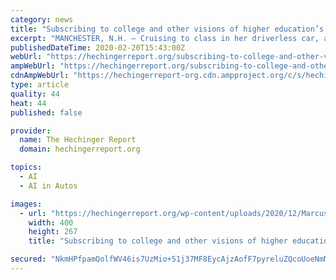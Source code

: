 ```yaml
---
category: news
title: "Subscribing to college and other visions of higher education’s future"
excerpt: "MANCHESTER, N.H. — Cruising to class in her driverless car, a student crams from notes projected on the inside ... using everything from blockchain networks to computer simulations to artificial intelligence, or AI. Theirs is not a future of falling enrollment, financial challenges and closing campuses. It’s a brighter world in which ..."
publishedDateTime: 2020-02-20T15:43:00Z
webUrl: "https://hechingerreport.org/subscribing-to-college-and-other-visions-of-higher-educations-future/"
ampWebUrl: "https://hechingerreport.org/subscribing-to-college-and-other-visions-of-higher-educations-future/amp/"
cdnAmpWebUrl: "https://hechingerreport-org.cdn.ampproject.org/c/s/hechingerreport.org/subscribing-to-college-and-other-visions-of-higher-educations-future/amp/"
type: article
quality: 44
heat: 44
published: false

provider:
  name: The Hechinger Report
  domain: hechingerreport.org

topics:
  - AI
  - AI in Autos

images:
  - url: "https://hechingerreport.org/wp-content/uploads/2020/12/Marcus_higheredinnovation_NYT-400x267.png"
    width: 400
    height: 267
    title: "Subscribing to college and other visions of higher education’s future"

secured: "NkmHPfpamQolfWV46is7UzMio+51j37MF8EycAjzAofF7pyreluZQcoUoeNmMpSBR/2kXXBhSr0Fl0Wx8TVqWSPwMFfXdHst28BOCIcSDXZgOxzzE9yloPL3jXEKawS1GQxqVObRsCMubiW6hDd5d6szuRZsA5RkfnAnjH88Ys0CW3YjmkEd+YX742KQsW1jcL2U5z/9+SWuMVFYqpasbegHfRSJG2VjZ67vvyjzkkYyeYP6YL/wvqSZLTQwt0liXQ9MsOH95xyNBAZaA9KiDCZ2VLRwZT6x9FE7kpKde/2GuBW2OzvLK2annfwMYMzz;zOJAjRKqvEV699Ug0G71fw=="
---
```


